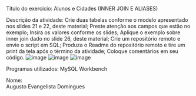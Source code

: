 Título do exercício: Alunos e Cidades (INNER JOIN E ALIASES)

Descrição da atividade: 
  Crie duas tabelas conforme o modelo apresentado nos slides 21 e 22, deste material;
  Preste atenção aos campos que estão no exemplo;
  Insira os valores conforme os slides;
  Aplique o exemplo sobre inner join dado no slide 26, deste material;
  Crie um repositório remoto e envie o script em SQL;
  Produza o Readme do repositório remoto e tire um print da tela após o término da atividade;
  Coloque comentários em seu código.
![image](https://github.com/AugustoEvangelista/Alunos-e-Cidades-INNER-JOIN-E-ALIASES-/assets/169067689/9c932326-e1fe-4e08-a35a-e00f620d1071)
![image](https://github.com/AugustoEvangelista/Alunos-e-Cidades-INNER-JOIN-E-ALIASES-/assets/169067689/550efee2-4558-4c91-bc4d-5a4a64674716)
![image](https://github.com/AugustoEvangelista/Alunos-e-Cidades-INNER-JOIN-E-ALIASES-/assets/169067689/1bfe9665-c544-461f-af35-608cf4da943d)

Programas utilizados: 
  MySQL Workbench

Nome:  
  Augusto Evangelista Domingues

